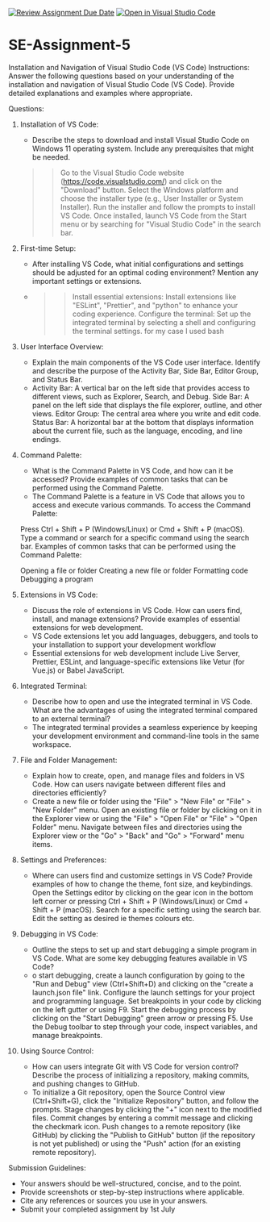 [![Review Assignment Due Date](https://classroom.github.com/assets/deadline-readme-button-24ddc0f5d75046c5622901739e7c5dd533143b0c8e959d652212380cedb1ea36.svg)](https://classroom.github.com/a/XoLGRbHq)
[![Open in Visual Studio Code](https://classroom.github.com/assets/open-in-vscode-718a45dd9cf7e7f842a935f5ebbe5719a5e09af4491e668f4dbf3b35d5cca122.svg)](https://classroom.github.com/online_ide?assignment_repo_id=15257109&assignment_repo_type=AssignmentRepo)
# SE-Assignment-5
Installation and Navigation of Visual Studio Code (VS Code)
 Instructions:
Answer the following questions based on your understanding of the installation and navigation of Visual Studio Code (VS Code). Provide detailed explanations and examples where appropriate.

 Questions:

1. Installation of VS Code:
   - Describe the steps to download and install Visual Studio Code on Windows 11 operating system. Include any prerequisites that might be needed.
   >>Go to the Visual Studio Code website (https://code.visualstudio.com/) and click on the "Download" button.
   Select the Windows platform and choose the installer type (e.g., User Installer or System Installer).
   Run the installer and follow the prompts to install VS Code.
   Once installed, launch VS Code from the Start menu or by searching for "Visual Studio Code" in the search bar.

2. First-time Setup:
   - After installing VS Code, what initial configurations and settings should be adjusted for an optimal coding environment? Mention any important settings or extensions.
   - >>Install essential extensions: Install extensions like "ESLint", "Prettier", and "python" to enhance your coding experience.
   Configure the terminal: Set up the integrated terminal by selecting a shell and configuring the terminal settings.
   for my case I used bash 

3. User Interface Overview:
   - Explain the main components of the VS Code user interface. Identify and describe the purpose of the Activity Bar, Side Bar, Editor Group, and Status Bar.
   - Activity Bar: A vertical bar on the left side that provides access to different views, such as Explorer, Search, and Debug.
   Side Bar: A panel on the left side that displays the file explorer, outline, and other views.
   Editor Group: The central area where you write and edit code.
   Status Bar: A horizontal bar at the bottom that displays information about the current file, such as the language, encoding, and line endings.

4. Command Palette:
   - What is the Command Palette in VS Code, and how can it be accessed? Provide examples of common tasks that can be performed using the Command Palette.
   - The Command Palette is a feature in VS Code that allows you to access and execute various commands. To access the Command Palette:

   Press Ctrl + Shift + P (Windows/Linux) or Cmd + Shift + P (macOS).
   Type a command or search for a specific command using the search bar.
   Examples of common tasks that can be performed using the Command Palette:

   Opening a file or folder
   Creating a new file or folder
   Formatting code
   Debugging a program

5. Extensions in VS Code:
   - Discuss the role of extensions in VS Code. How can users find, install, and manage extensions? Provide examples of essential extensions for web development.
   - VS Code extensions let you add languages, debuggers, and tools to your installation to support your development workflow
   - Essential extensions for web development include Live Server, Prettier, ESLint, and language-specific extensions like Vetur (for Vue.js) or Babel JavaScript.

6. Integrated Terminal:
   - Describe how to open and use the integrated terminal in VS Code. What are the advantages of using the integrated terminal compared to an external terminal?
   - The integrated terminal provides a seamless experience by keeping your development environment and command-line tools in the same workspace.

7. File and Folder Management:
   - Explain how to create, open, and manage files and folders in VS Code. How can users navigate between different files and directories efficiently?
   - Create a new file or folder using the "File" > "New File" or "File" > "New Folder" menu.
   Open an existing file or folder by clicking on it in the Explorer view or using the "File" > "Open File" or "File" > "Open Folder" menu.
   Navigate between files and directories using the Explorer view or the "Go" > "Back" and "Go" > "Forward" menu items.
8. Settings and Preferences:
   - Where can users find and customize settings in VS Code? Provide examples of how to change the theme, font size, and keybindings.
   Open the Settings editor by clicking on the gear icon in the bottom left corner or pressing Ctrl + Shift + P (Windows/Linux) or Cmd + Shift + P (macOS).
   Search for a specific setting using the search bar.
   Edit the setting as desired ie themes colours etc.

9. Debugging in VS Code:
   - Outline the steps to set up and start debugging a simple program in VS Code. What are some key debugging features available in VS Code?
   - o start debugging, create a launch configuration by going to the "Run and Debug" view (Ctrl+Shift+D) and clicking on the "create a launch.json file" link.
   Configure the launch settings for your project and programming language.
   Set breakpoints in your code by clicking on the left gutter or using F9.
   Start the debugging process by clicking on the "Start Debugging" green arrow or pressing F5.
   Use the Debug toolbar to step through your code, inspect variables, and manage breakpoints.

10. Using Source Control:
    - How can users integrate Git with VS Code for version control? Describe the process of initializing a repository, making commits, and pushing changes to GitHub.
    - To initialize a Git repository, open the Source Control view (Ctrl+Shift+G), click the "Initialize Repository" button, and follow the prompts.
   Stage changes by clicking the "+" icon next to the modified files.
   Commit changes by entering a commit message and clicking the checkmark icon.
   Push changes to a remote repository (like GitHub) by clicking the "Publish to GitHub" button (if the repository is not yet published) or using the "Push" action (for an existing remote repository).

 Submission Guidelines:
- Your answers should be well-structured, concise, and to the point.
- Provide screenshots or step-by-step instructions where applicable.
- Cite any references or sources you use in your answers.
- Submit your completed assignment by 1st July 

